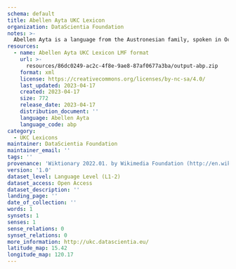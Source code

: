 ```yaml
---
schema: default
title: Abellen Ayta UKC Lexicon
organization: DataScientia Foundation
notes: >-
  Abellen Ayta is a language from the Austronesian family, spoken in Oceania. The UKC Lexicon of Abellen Ayta is represented as a lexico-semantic network. It consists of words, word senses, synsets, as well as sense-level and synset-level relationships.
resources:
  - name: Abellen Ayta UKC Lexicon LMF format
    url: >-
      resources/86dc0249-ac2c-4f8e-9ae8-87af0677a3ba/output-abp.zip
    format: xml
    license: https://creativecommons.org/licenses/by-nc-sa/4.0/
    last_updated: 2023-04-17
    created: 2023-04-17
    size: 772
    release_date: 2023-04-17
    distribution_document: ''
    language: Abellen Ayta
    language_code: abp
category:
  - UKC Lexicons
maintainer: DataScientia Foundation
maintainer_email: ''
tags: ''
provenance: 'Wiktionary 2022.01. by Wikimedia Foundation (http://en.wiktionary.org); Princeton WordNet 2.1 by Princeton University (https://wordnet.princeton.edu)'
version: '1.0'
dataset_level: Language Level (L1-2)
dataset_access: Open Access
dataset_description: ''
landing_page: ''
date_of_collection: ''
words: 1
synsets: 1
senses: 1
sense_relations: 0
synset_relations: 0
more_information: http://ukc.datascientia.eu/
latitude_map: 15.42
longitude_map: 120.17
---
```

